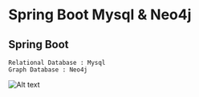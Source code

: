 # Spring Boot Mysql & Neo4j

## Spring Boot

```
Relational Database : Mysql
Graph Database : Neo4j
```

![Alt text](https://user-images.githubusercontent.com/1449153/30423538-1c4701b8-997e-11e7-8c53-5180b449a653.png "user relational image")

